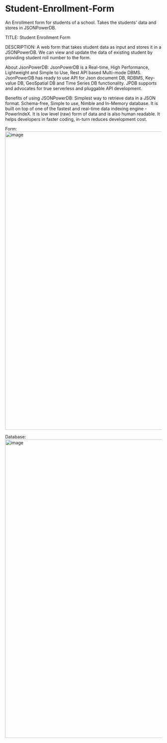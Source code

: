 # Student-Enrollment-Form
An Enrollment form for students of a school. Takes the students' data and stores in JSONPowerDB.

TITLE:
Student Enrollment Form

DESCRIPTION:
A web form that takes student data as input and stores it in a JSONPowerDB. 
We can view and update the data of existing student by providing student roll number to the form.

About JsonPowerDB:
JsonPowerDB is a Real-time, High Performance, Lightweight and Simple to Use, Rest API based Multi-mode DBMS. JsonPowerDB has ready to use API for Json document DB, RDBMS, Key-value DB, GeoSpatial DB and Time Series DB functionality. JPDB supports and advocates for true serverless and pluggable API development.

Benefits of using JSONPowerDB:
Simplest way to retrieve data in a JSON format.
Schema-free, Simple to use, Nimble and In-Memory database.
It is built on top of one of the fastest and real-time data indexing engine - PowerIndeX.
It is low level (raw) form of data and is also human readable.
It helps developers in faster coding, in-turn reduces development cost.

Form:
<img width="959" alt="image" src="https://user-images.githubusercontent.com/86595529/216546470-db670445-8b54-4300-90b4-e3a2c870b923.png">


Database:
<img width="960" alt="image" src="https://user-images.githubusercontent.com/86595529/216546204-cbed90c7-6ebf-4607-9d51-da2a3678a16c.png">
